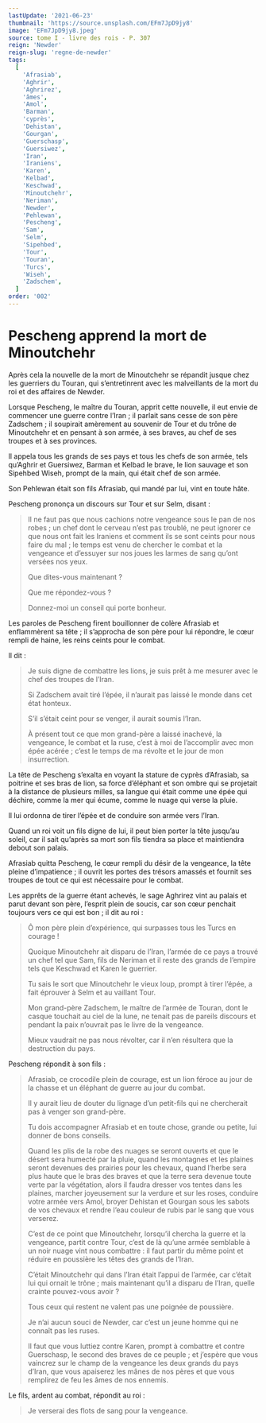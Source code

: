 ```yaml
---
lastUpdate: '2021-06-23'
thumbnail: 'https://source.unsplash.com/EFm7JpD9jy8'
image: 'EFm7JpD9jy8.jpeg'
source: tome I - livre des rois - P. 307
reign: 'Newder'
reign-slug: 'regne-de-newder'
tags:
  [
    'Afrasiab',
    'Aghrir',
    'Aghrirez',
    'âmes',
    'Amol',
    'Barman',
    'cyprès',
    'Dehistan',
    'Gourgan',
    'Guerschasp',
    'Guersiwez',
    'Iran',
    'Iraniens',
    'Karen',
    'Kelbad',
    'Keschwad',
    'Minoutchehr',
    'Neriman',
    'Newder',
    'Pehlewan',
    'Pescheng',
    'Sam',
    'Selm',
    'Sipehbed',
    'Tour',
    'Touran',
    'Turcs',
    'Wiseh',
    'Zadschem',
  ]
order: '002'
---
```


# Pescheng apprend la mort de Minoutchehr

Après cela la nouvelle de la mort de Minoutchehr se répandit jusque chez les guerriers du Touran, qui s’entretinrent avec les malveillants de la mort du roi et des affaires de Newder.

Lorsque Pescheng, le maître du Touran, apprit cette nouvelle, il eut envie de commencer une guerre contre l’Iran ; il parlait sans cesse de son père Zadschem ; il soupirait amèrement au souvenir de Tour et du trône de Minoutchehr et en pensant à son armée, à ses braves, au chef de ses troupes et à ses provinces.

Il appela tous les grands de ses pays et tous les chefs de son armée, tels qu’Aghrir et Guersiwez, Barman et Kelbad le brave, le lion sauvage et son Sipehbed Wiseh, prompt de la main, qui était chef de son armée.

Son Pehlewan était son fils Afrasiab, qui mandé par lui, vint en toute hâte.

Pescheng prononça un discours sur Tour et sur Selm, disant :

> Il ne faut pas que nous cachions notre vengeance sous le pan de nos robes ; un chef dont le cerveau n’est pas troublé, ne peut ignorer ce que nous ont fait les Iraniens et comment ils se sont ceints pour nous faire du mal ; le temps est venu de chercher le combat et la vengeance et d’essuyer sur nos joues les larmes de sang qu’ont versées nos yeux.
>
> Que dites-vous maintenant ?
>
> Que me répondez-vous ?
>
> Donnez-moi un conseil qui porte bonheur.

Les paroles de Pescheng firent bouillonner de colère Afrasiab et enflammèrent sa tête ; il s’approcha de son père pour lui répondre, le cœur rempli de haine, les reins ceints pour le combat.

Il dit :

> Je suis digne de combattre les lions, je suis prêt à me mesurer avec le chef des troupes de l’Iran.
>
> Si Zadschem avait tiré l’épée, il n’aurait pas laissé le monde dans cet état honteux.
>
> S’il s’était ceint pour se venger, il aurait soumis l’Iran.
>
> À présent tout ce que mon grand-père a laissé inachevé, la vengeance, le combat et la ruse, c’est à moi de l’accomplir avec mon épée acérée ; c’est le temps de ma révolte et le jour de mon insurrection.

La tête de Pescheng s’exalta en voyant la stature de cyprès d’Afrasiab, sa poitrine et ses bras de lion, sa force d’éléphant et son ombre qui se projetait à la distance de plusieurs milles, sa langue qui était comme une épée qui déchire, comme la mer qui écume, comme le nuage qui verse la pluie.

Il lui ordonna de tirer l’épée et de conduire son armée vers l’Iran.

Quand un roi voit un fils digne de lui, il peut bien porter la tête jusqu’au soleil, car il sait qu’après sa mort son fils tiendra sa place et maintiendra debout son palais.

Afrasiab quitta Pescheng, le cœur rempli du désir de la vengeance, la tête pleine d’impatience ; il ouvrit les portes des trésors amassés et fournit ses troupes de tout ce qui est nécessaire pour le combat.

Les apprêts de la guerre étant achevés, le sage Aghrirez vint au palais et parut devant son père, l’esprit plein de soucis, car son cœur penchait toujours vers ce qui est bon ; il dit au roi :

> Ô mon père plein d’expérience, qui surpasses tous les Turcs en courage !
>
> Quoique Minoutchehr ait disparu de l’Iran, l’armée de ce pays a trouvé un chef tel que Sam, fils de Neriman et il reste des grands de l’empire tels que Keschwad et Karen le guerrier.
>
> Tu sais le sort que Minoutchehr le vieux loup, prompt à tirer l’épée, a fait éprouver à Selm et au vaillant Tour.
>
> Mon grand-père Zadschem, le maître de l’armée de Touran, dont le casque touchait au ciel de la lune, ne tenait pas de pareils discours et pendant la paix n’ouvrait pas le livre de la vengeance.
>
> Mieux vaudrait ne pas nous révolter, car il n’en résultera que la destruction du pays.

Pescheng répondit à son fils :

> Afrasiab, ce crocodile plein de courage, est un lion féroce au jour de la chasse et un éléphant de guerre au jour du combat.
>
> Il y aurait lieu de douter du lignage d’un petit-fils qui ne chercherait pas à venger son grand-père.
>
> Tu dois accompagner Afrasiab et en toute chose, grande ou petite, lui donner de bons conseils.
>
> Quand les plis de la robe des nuages se seront ouverts et que le désert sera humecté par la pluie, quand les montagnes et les plaines seront devenues des prairies pour les chevaux, quand l’herbe sera plus haute que le bras des braves et que la terre sera devenue toute verte par la végétation, alors il faudra dresser vos tentes dans les plaines, marcher joyeusement sur la verdure et sur les roses, conduire votre armée vers Amol, broyer Dehistan et Gourgan sous les sabots de vos chevaux et rendre l’eau couleur de rubis par le sang que vous verserez.
>
> C’est de ce point que Minoutchehr, lorsqu’il chercha la guerre et la vengeance, partit contre Tour, c’est de là qu’une armée semblable à un noir nuage vint nous combattre : il faut partir du même point et réduire en poussière les têtes des grands de l’Iran.
>
> C’était Minoutchehr qui dans l’Iran était l’appui de l’armée, car c’était lui qui ornait le trône ; mais maintenant qu’il a disparu de l’Iran, quelle crainte pouvez-vous avoir ?
>
> Tous ceux qui restent ne valent pas une poignée de poussière.
>
> Je n’ai aucun souci de Newder, car c’est un jeune homme qui ne connaît pas les ruses.
>
> Il faut que vous luttiez contre Karen, prompt à combattre et contre Guerschasp, le second des braves de ce peuple ; et j’espère que vous vaincrez sur le champ de la vengeance les deux grands du pays d’Iran, que vous apaiserez les mânes de nos pères et que vous remplirez de feu les âmes de nos ennemis.

Le fils, ardent au combat, répondit au roi :

> Je verserai des flots de sang pour la vengeance.
